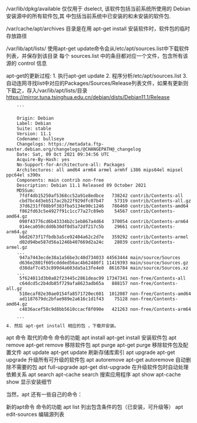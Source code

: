 
/var/lib/dpkg/available
    仅仅用于 dselect, 该软件包括当前系统所使用的 Debian 安装源中的所有软件包,其
    中包括当前系统中已安装的和未安装的软件包.

/var/cache/apt/archives
    目录是在用 apt-get install 安装软件时，软件包的临时存放路径

/var/lib/apt/lists/
    使用apt-get update命令会从/etc/apt/sources.list中下载软件列表，并保存到该目录
    每个 sources.list 中的条目都对应一个文件，包含所有该源的 control 信息

apt-get的更新过程:
    1. 执行apt-get update
    2. 程序分析/etc/apt/sources.list
    3. 自动连网寻找list中对应的Packages/Sources/Release列表文件，如果有更新则下载之，存入/var/lib/apt/lists/目录
        https://mirror.tuna.tsinghua.edu.cn/debian/dists/Debian11.1/Release
        
        ```
        
        Origin: Debian
        Label: Debian
        Suite: stable
        Version: 11.1
        Codename: bullseye
        Changelogs: https://metadata.ftp-master.debian.org/changelogs/@CHANGEPATH@_changelog
        Date: Sat, 09 Oct 2021 09:34:56 UTC
        Acquire-By-Hash: yes
        No-Support-for-Architecture-all: Packages
        Architectures: all amd64 arm64 armel armhf i386 mips64el mipsel ppc64el s390x
        Components: main contrib non-free
        Description: Debian 11.1 Released 09 October 2021
        MD5Sum:
         7fdf4db15250af5368cc52a91e8edbce   738242 contrib/Contents-all
         cbd7bc4d3eb517ac2b22f929dfc07b47    57319 contrib/Contents-all.gz
         37d6231ff08b9f383fba5134e90c1246   786460 contrib/Contents-amd64
         f862fd63c5e4927f91c1cc77a27c89eb    54567 contrib/Contents-amd64.gz
         098f43776cd6b43334b2c1eb867a4d64   370054 contrib/Contents-arm64
         014eca050cdd0b30df0d5a72df217c5b    29661 contrib/Contents-arm64.gz
         b6d2673f17fbdb3a5ce92404a62c2d7e   359292 contrib/Contents-armel
         d02d94be587d56a1246b407669d2a24c    28039 contrib/Contents-armel.gz
        ...
         947a7443ecde38a1a56be3c40d734033 44563444 main/source/Sources
         d636e2801f605cddded56ac4b62480f1 11419393 main/source/Sources.gz
         d38daf7c453c899d4a603da5a13fe4e0  8616784 main/source/Sources.xz
        ...
         5f624011d3b0a82f23445c2861deac99 17347341 non-free/Contents-all
         c64dcd5c2b4db85f729afa8623adb65a   888157 non-free/Contents-all.gz
         518ecaf02e30ae0154fa8571720ec601  1012087 non-free/Contents-amd64
         ad1187679dc2bfae989e2a616c1d1f43    75128 non-free/Contents-amd64.gz
         c4836acef58c9d8bb5610ccacf8f090e   421263 non-free/Contents-arm64
        
        ```
    4. 然后 apt-get install 相应的包 ，下载并安装。




apt 命令            取代的命令              命令的功能
apt install         apt-get install         安装软件包
apt remove          apt-get remove          移除软件包
apt purge           apt-get purge           移除软件包及配置文件
apt update          apt-get update          刷新存储库索引
apt upgrade         apt-get upgrade         升级所有可升级的软件包
apt autoremove      apt-get autoremove      自动删除不需要的包
apt full-upgrade    apt-get dist-upgrade    在升级软件包时自动处理依赖关系
apt search          apt-cache search        搜索应用程序
apt show            apt-cache show          显示安装细节

当然，apt 还有一些自己的命令：

新的apt命令         命令的功能
apt list            列出包含条件的包（已安装，可升级等）
apt edit-sources    编辑源列表
